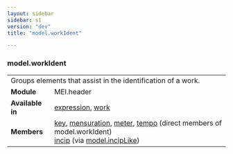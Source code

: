 ```yaml
---
layout: sidebar
sidebar: s1
version: "dev"
title: "model.workIdent"

---
```


<div class="classSpec model">
   <h3 id="model.workIdent">model.workIdent</h3>
   <table class="wovenodd">
      <tr>
         <td colspan="2" class="wovenodd-col2">Groups elements that assist in the identification of a work.</td>
      </tr>
      <tr>
         <td class="wovenodd-col1"><strong>Module</strong></td>
         <td class="wovenodd-col2">MEI.header</td>
      </tr>
      <tr>
         <td class="wovenodd-col1"><strong>Available in</strong></td>
         <td class="wovenodd-col2">
            <div class="parent">
               <div><a class="link_odd_elementSpec" href="{{ site.baseurl }}/{{ page.version }}/elements/expression.html">expression</a>, <a class="link_odd_elementSpec" href="{{ site.baseurl }}/{{ page.version }}/elements/work.html">work</a></div>
            </div>
         </td>
      </tr>
      <tr>
         <td class="wovenodd-col1"><strong>Members</strong></td>
         <td class="wovenodd-col2">
            <div class="parent">
               <div><a class="link_odd_elementSpec" href="{{ site.baseurl }}/{{ page.version }}/elements/key.html">key</a>, <a class="link_odd_elementSpec" href="{{ site.baseurl }}/{{ page.version }}/elements/mensuration.html">mensuration</a>, <a class="link_odd_elementSpec" href="{{ site.baseurl }}/{{ page.version }}/elements/meter.html">meter</a>, <a class="link_odd_elementSpec" href="{{ site.baseurl }}/{{ page.version }}/elements/tempo.html">tempo</a> (direct members of model.workIdent)
               </div>
               <div><a class="link_odd_elementSpec" href="{{ site.baseurl }}/{{ page.version }}/model-classes/incip.html">incip</a><span> (via <a class="link_odd_classSpec" href="{{ site.baseurl }}/{{ page.version }}/model-classes/model.incipLike.html">model.incipLike</a>)</span></div>
            </div>
         </td>
      </tr>
   </table>
</div>